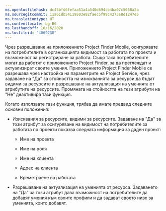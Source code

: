 ```yaml
---
ms.openlocfilehash: dc45bfd6fefaa51a4a540d694cb4ba07c5058a2a
ms.sourcegitcommit: 11a61db54119503e82faec5f99c4273e8d1247e5
ms.translationtype: HT
ms.contentlocale: bg-BG
ms.lasthandoff: 10/16/2020
ms.locfileid: "4069238"
---
```

Чрез разрешаване на приложението Project Finder Mobile, осигурявате на потребителите в организацията видимост за работата по проекта и възможност за регистриране за работа. Също така потребителите могат да работят с приложението Project Finder, за да преглеждат и актуализират своите умения. Приложението Project Finder Mobile се разрешава чрез настройка на параметрите на Project Service, чрез задаване на "Да" за стойността на изискванията за ресурси да бъдат видими за ресурсите и разрешаване на актуализация на уменията от атрибутите на ресурсите. Промяната на стойността на тези атрибути на "Не" деактивира тази функция.  
  
 Когато използвате тази функция, трябва да имате предвид следните основни положения:  
  
-   Изисквания за ресурсите, видими за ресурсите. Задаване на "Да" за този атрибут за осигуряване на видимост на потребителите за работата по проекти показва следната информация за даден проект:  
  
    -   Име на проекта  
  
    -   Име на роля  
  
    -   Име на клиента  
  
    -   Адрес на клиента  
  
    -   Времетраене на работата  
  
-   Разрешаване на актуализация на уменията от ресурса. Задаването на "Да" за този атрибут дава възможност на потребителите да добавят умения към своите профили и да задават своето ниво за уменията, които добавят.